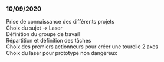 ### 10/09/2020

Prise de connaissance des différents projets <br/>
Choix du sujet -> Laser <br/>
Définition du groupe de travail <br/>
Répartition et définition des tâches <br/>
Choix des premiers actionneurs pour créer une tourelle 2 axes <br/>
Choix du laser pour prototype non dangereux <br/>
